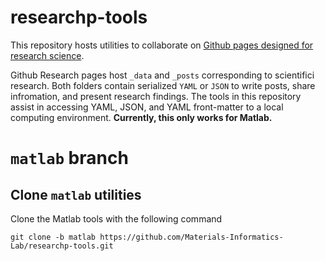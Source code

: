 # researchp-tools

This repository hosts utilities to collaborate on [Github pages designed for research science](https://github.com/Materials-Informatics-Lab/research-pages).

Github Research pages host ``_data`` and ``_posts`` corresponding to scientifici research.  Both folders contain serialized ``YAML`` or ``JSON`` 
to write posts, share infromation, and present research findings.  The tools in this repository assist in accessing
YAML, JSON, and YAML front-matter to a local computing environment.  **Currently, this only works for Matlab.**

# ``matlab`` branch


## Clone ``matlab`` utilities

Clone the Matlab tools with the following command

```
git clone -b matlab https://github.com/Materials-Informatics-Lab/researchp-tools.git
```

